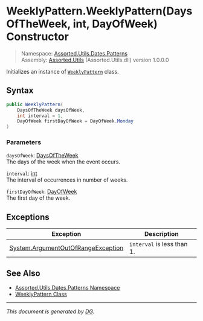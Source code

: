 ﻿# WeeklyPattern.WeeklyPattern(DaysOfTheWeek, int, DayOfWeek) Constructor

> Namespace: [Assorted.Utils.Dates.Patterns](index.md#assortedutilsdatespatterns-namespace)\
> Assembly: [Assorted.Utils](index.md) (Assorted.Utils.dll) version 1.0.0.0

Initializes an instance of [`WeeklyPattern`](Assorted.Utils.Dates.Patterns.WeeklyPattern.md) class.

## Syntax

```csharp
public WeeklyPattern(
    DaysOfTheWeek daysOfWeek, 
    int interval = 1, 
    DayOfWeek firstDayOfWeek = DayOfWeek.Monday
)
```

### Parameters

`daysOfWeek`: [DaysOfTheWeek](Assorted.Utils.Dates.DaysOfTheWeek.md)\
The days of the week when the event occurs.

`interval`: [int](https://docs.microsoft.com/en-us/dotnet/api/system.int32)\
The interval of occurrences in number of weeks.

`firstDayOfWeek`: [DayOfWeek](https://docs.microsoft.com/en-us/dotnet/api/system.dayofweek)\
The first day of the week.

## Exceptions

Exception | Description
--- | ---
[System.ArgumentOutOfRangeException](https://docs.microsoft.com/en-us/dotnet/api/system.argumentoutofrangeexception) | `interval` is less than 1.

## See Also

- [Assorted.Utils.Dates.Patterns Namespace](index.md#assortedutilsdatespatterns-namespace)
- [WeeklyPattern Class](Assorted.Utils.Dates.Patterns.WeeklyPattern.md)

---

_This document is generated by [DG](https://github.com/Khojasteh/dg)._
